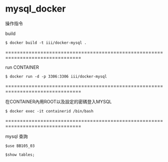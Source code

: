 # mysql_docker
操作指令

build

`$ docker build -t iii/docker-mysql .`

================================================================================

run CONTAINER

`$ docker run -d -p 3306:3306 iii/docker-mysql`

================================================================================

在CONTAINER內用ROOT以及設定的密碼登入MYSQL

`$ docker exec -it containerid /bin/bash`

================================================================================

mysql 查詢

`$use BB105_03`


`$show tables;`

